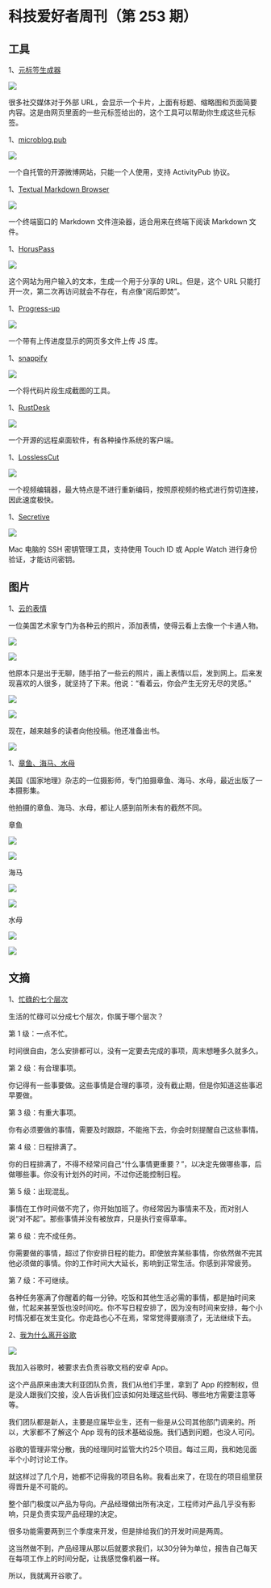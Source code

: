 # 科技爱好者周刊（第 253 期）

## 工具

1、[元标签生成器](https://websitemetadata.com/meta-tags-generator)

![](https://cdn.beekka.com/blogimg/asset/202210/bg2022101001.webp)

很多社交媒体对于外部 URL，会显示一个卡片，上面有标题、缩略图和页面简要内容。这是由网页里面的一些元标签给出的，这个工具可以帮助你生成这些元标签。

1、[microblog.pub](https://microblog.pub/)

![](https://cdn.beekka.com/blogimg/asset/202210/bg2022101007.webp)

一个自托管的开源微博网站，只能一个人使用，支持 ActivityPub 协议。

1、[Textual Markdown Browser](https://github.com/willmcgugan/textual-markdown)

![](https://cdn.beekka.com/blogimg/asset/202212/bg2022121804.webp)

一个终端窗口的 Markdown 文件渲染器，适合用来在终端下阅读 Markdown 文件。

1、[HorusPass](https://horuspass.com/send)

![](https://cdn.beekka.com/blogimg/asset/202302/bg2023022501.webp)

这个网站为用户输入的文本，生成一个用于分享的 URL。但是，这个 URL 只能打开一次，第二次再访问就会不存在，有点像“阅后即焚”。

1、[Progress-up](https://progress-up.live/)

![](https://cdn.beekka.com/blogimg/asset/202302/bg2023022701.webp)

一个带有上传进度显示的网页多文件上传 JS 库。

1、[snappify](https://snappify.com/editor)

![](https://cdn.beekka.com/blogimg/asset/202212/bg2022120903.webp)

一个将代码片段生成截图的工具。

1、[RustDesk](https://rustdesk.com/)

![](https://cdn.beekka.com/blogimg/asset/202212/bg2022121003.webp)

一个开源的远程桌面软件，有各种操作系统的客户端。

1、[LosslessCut](https://mifi.no/losslesscut/)

![](https://cdn.beekka.com/blogimg/asset/202212/bg2022121403.webp)

一个视频编辑器，最大特点是不进行重新编码，按照原视频的格式进行剪切连接，因此速度极快。

1、[Secretive](https://github.com/maxgoedjen/secretive)

![](https://cdn.beekka.com/blogimg/asset/202303/bg2023031408.webp)

Mac 电脑的 SSH 密钥管理工具，支持使用 Touch ID 或 Apple Watch 进行身份验证，才能访问密钥。

## 图片

1、[云的表情](https://mymodernmet.com/a-daily-cloud-art/)

一位美国艺术家专门为各种云的照片，添加表情，使得云看上去像一个卡通人物。

![](https://cdn.beekka.com/blogimg/asset/202211/bg2022111716.webp)

![](https://cdn.beekka.com/blogimg/asset/202211/bg2022111717.webp)

他原本只是出于无聊，随手拍了一些云的照片，画上表情以后，发到网上。后来发现喜欢的人很多，就坚持了下来。他说：“看着云，你会产生无穷无尽的灵感。”

![](https://cdn.beekka.com/blogimg/asset/202211/bg2022111718.webp)

![](https://cdn.beekka.com/blogimg/asset/202211/bg2022111719.webp)

现在，越来越多的读者向他投稿。他还准备出书。

![](https://cdn.beekka.com/blogimg/asset/202211/bg2022111720.webp)

1、[章鱼、海马、水母](https://www.npr.org/sections/pictureshow/2022/06/25/1103324203/octopus-seahorse-jellyfish-national-geographic-liittschwager)

美国《国家地理》杂志的一位摄影师，专门拍摄章鱼、海马、水母，最近出版了一本摄影集。

他拍摄的章鱼、海马、水母，都让人感到前所未有的截然不同。

章鱼

![](https://cdn.beekka.com/blogimg/asset/202206/bg2022062706.webp)

![](https://cdn.beekka.com/blogimg/asset/202206/bg2022062707.webp)

海马

![](https://cdn.beekka.com/blogimg/asset/202206/bg2022062708.webp)

![](https://cdn.beekka.com/blogimg/asset/202206/bg2022062709.webp)

水母

![](https://cdn.beekka.com/blogimg/asset/202206/bg2022062710.webp)

![](https://cdn.beekka.com/blogimg/asset/202206/bg2022062711.webp)

## 文摘

1、[忙碌的七个层次](https://randsinrepose.com/archives/the-seven-levels-of-busy/)

生活的忙碌可以分成七个层次，你属于哪个层次？

第 1 级：一点不忙。

时间很自由，怎么安排都可以，没有一定要去完成的事项，周末想睡多久就多久。

第 2 级：有合理事项。

你记得有一些事要做。这些事情是合理的事项，没有截止期，但是你知道这些事迟早要做。

第 3 级：有重大事项。

你有必须要做的事情，需要及时跟踪，不能拖下去，你会时刻提醒自己这些事情。

第 4 级：日程排满了。

你的日程排满了，不得不经常问自己“什么事情更重要？”，以决定先做哪些事，后做哪些事。你没有计划外的时间，不过你还能控制日程。

第 5 级：出现混乱。

事情在工作时间做不完了，你开始加班了。你经常因为事情来不及，而对别人说“对不起”。那些事情并没有被放弃，只是执行变得草率。

第 6 级：完不成任务。

你需要做的事情，超过了你安排日程的能力。即使放弃某些事情，你依然做不完其他必须做的事情。你的工作时间大大延长，影响到正常生活。你感到非常疲劳。

第 7 级：不可继续。

各种任务塞满了你醒着的每一分钟。吃饭和其他生活必需的事情，都是抽时间来做，忙起来甚至饭也没时间吃。你不写日程安排了，因为没有时间来安排，每个小时情况都在发生变化。你走路也心不在焉，常常觉得要崩溃了，无法继续下去。

2、[我为什么离开谷歌](https://jayconrod.com/posts/122/leaving-google)

![](https://cdn.beekka.com/blogimg/asset/202211/bg2022112419.webp)

我加入谷歌时，被要求去负责谷歌文档的安卓 App。

这个产品原来由澳大利亚团队负责，我们从他们手里，拿到了 App 的控制权，但是没人跟我们交接，没人告诉我们应该如何处理这些代码、哪些地方需要注意等等。

我们团队都是新人，主要是应届毕业生，还有一些是从公司其他部门调来的。所以，大家都不了解这个 App 现有的技术基础设施。我们遇到问题，也没人可问。

谷歌的管理非常分散，我的经理同时监管大约25个项目。每过三周，我和她见面半个小时讨论工作。

就这样过了几个月，她都不记得我的项目名称。我看出来了，在现在的项目组里获得晋升是不可能的。

整个部门极度以产品为导向。产品经理做出所有决定，工程师对产品几乎没有影响，只是负责实现产品经理的决定。

很多功能需要两到三个季度来开发，但是排给我们的开发时间是两周。

这当然做不到，产品经理从那以后就要求我们，以30分钟为单位，报告自己每天在每项工作上的时间分配，让我感觉像机器一样。

所以，我就离开谷歌了。
